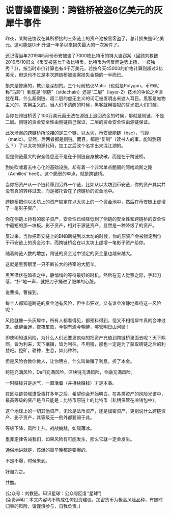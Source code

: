 # 说曹操曹操到：跨链桥被盗6亿美元的灰犀牛事件

昨夜，某跨链协议在其所桥接的三条链上的资产池被黑客盗了，总计损失逾6亿美元。这可能是DeFi升温一年多以来损失最大的一次案件了。

还记得当年2019年5月份币安被盗了7000枚比特币的特大盗窃案（回顾刘教链2019/5/10旧文《币安被盗七千枚比特币，比特币为何反而逆势上扬、一枝独秀？》），按当时市价计算也有4千万美元，若按今天45000的价格计算则超过3亿美元，但这也不过是本次跨链桥被盗案损失金额的一半而已。

损失是惨痛的，教训是深刻的。三个月前热议Matic（也就是Polygon，币市昵称“马蹄”）到底是“侧链”（sidechain）还是“二层”（layer-2）技术的争论之声言犹在耳。什么超侧链、超二层的虚无主义的词汇被发明出来遮人耳目。黑客是唯物主义的、实用主义的。当人们不清醒的时候，黑客就用狠狠的耳光把人们打醒。

当你在跨链桥丢了100万美元而无法在源链上追回资金的时候，那就是侧链，不是二层。侧链的资金安全性由侧链自己保证，二层的资金安全性由源链保证。

此次涉案的跨链桥所驳接的是三个链，以太坊，币安智能链（bsc），马蹄（matic）。显然，后两者都是侧链。而且，都是“复制”（读书人的事，能叫剽窃么？）了以太坊的源代码，加工之后改个名字出来混江湖的。

但是侧链最大的安全隐患还不是在于侧链自身被攻破，而是在于跨链桥。

到处吹嘘着去中心化的基础设施，却有着一个非常单点脆弱的阿喀琉斯之踵（Achilles' heel）。这个脆弱的单点，就是跨链桥。

当你把资产从一个链转移到另外一个链，比如从以太坊到币安链，你的资产其实并没有真的转移过去，而是被托管在了跨链桥的资金池中。

跨链桥把你以太坊上的资产锁定在以太坊上的一个资金池中，然后在币安链上虚增了一笔影子资产。

你在侧链上持有的影子资产，安全性已经降低到了侧链的安全性和跨链桥的安全性中最短的那一块板。影子资产，相对于源链资产，显然是一种降级了的资产。

反过来，当你把币安链上的BNB跨链到以太坊的时候，你的原资产会被锁定到位于币安链上的资金池中，而跨链桥会在以太坊上虚增一笔影子资产给你。

随着跨链人数的增加，跨链的资金池中锁定的资金量也越来越大。

这就是黑客眼里一只不断长大的待宰的大肥羊。

黑客潜伏在暗夜之中，静悄悄的等待最好的时机。然后在无人觉察之际，手起刀落，“扑”地一声，就把刀子捅进了肥羊的心脏。

说曹操，曹操到。

每个人都知道跨链的资金池有风险，但牛市狂欢，又有谁会冷静地看待这一风险呢？

风险就像一头灰犀牛，所有人都看得见，都预料得到，但又不相信犀牛真的会冲过来。纸醉金迷，夜夜笙歌，今朝有酒今朝醉，哪管明日山河破！

即使明知道风险，为什么人们还要发疯似的把资产充值到跨链桥里面去呢？天下熙熙，皆为利来，天下攘攘，皆为利往。不用猜，那也一定是为了获取跨链之后的利益吧。挖矿，耕种，生息，如此种种。

但是风险会教你做人，让你明白，什么叫做赚了利息，折了本金。

跨链充满风险，DeFi充满风险，区块链充满风险，金融充满风险。

一时赚钱只是运气，一直活着（并持续赚钱）才是本事。

在区块链领域遭受毒打多年之后，希望你会开始明白，在各类资产的风险光谱中，最高等级的资产是且只能是：比特币原链上的比特币（私钥保管在冷钱包中）。

这个地球上的一切其他资产，无论是法币资产，还是加密资产，更别说什么跨链资产、影子资产，其等级无一例外都要弱于此。

等级下降，风险上升。战战兢兢，如履薄冰。

墨菲定律告诫我们，如果风险有可能发生，那么它就一定会发生。

通俗地讲就是，该爆的雷早晚都是要爆的。

不是不爆，时候未到。

好自为之。

共勉。

(公众号：刘教链。知识星球：公众号回复“星球”) \
(免责声明：本文内容均不构成任何投资建议。加密货币为极高风险品种，有随时归零的风险，请谨慎参与，自我负责。)